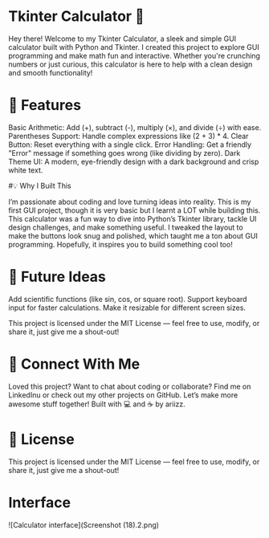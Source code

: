 # Tkinter Calculator 🧮

Hey there! Welcome to my Tkinter Calculator, a sleek and simple GUI calculator built with Python and Tkinter. I created this project to explore GUI programming and make math fun and interactive. Whether you're crunching numbers or just curious, this calculator is here to help with a clean design and smooth functionality!

# 🚀 Features

Basic Arithmetic: Add (+), subtract (-), multiply (×), and divide (÷) with ease.
Parentheses Support: Handle complex expressions like (2 + 3) * 4.
Clear Button: Reset everything with a single click.
Error Handling: Get a friendly "Error" message if something goes wrong (like dividing by zero).
Dark Theme UI: A modern, eye-friendly design with a dark background and crisp white text.

#💡 Why I Built This

I’m passionate about coding and love turning ideas into reality. This is my first GUI project, though it is very basic but I learnt a LOT while building this. This calculator was a fun way to dive into Python’s Tkinter library, tackle UI design challenges, and make something useful. I tweaked the layout to make the buttons look snug and polished, which taught me a ton about GUI programming. Hopefully, it inspires you to build something cool too!

# 🔧 Future Ideas

Add scientific functions (like sin, cos, or square root).
Support keyboard input for faster calculations.
Make it resizable for different screen sizes.

This project is licensed under the MIT License — feel free to use, modify, or share it, just give me a shout-out!

# 🤝 Connect With Me

Loved this project? Want to chat about coding or collaborate? Find me on LinkedInu or check out my other projects on GitHub. Let’s make more awesome stuff together!
Built with 💻 and ☕ by ariizz.


# 📜 License

This project is licensed under the MIT License — feel free to use, modify, or share it, just give me a shout-out!

# Interface

![Calculator interface](Screenshot (18).2.png)


